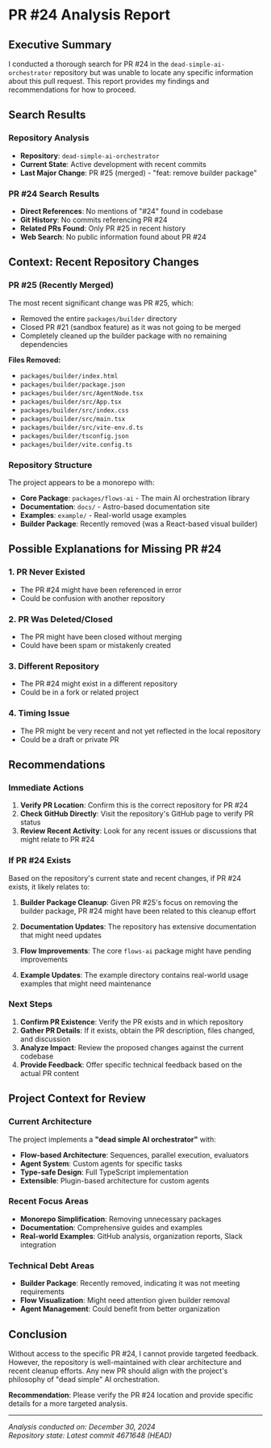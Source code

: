 # PR #24 Analysis Report

## Executive Summary

I conducted a thorough search for PR #24 in the `dead-simple-ai-orchestrator` repository but was unable to locate any specific information about this pull request. This report provides my findings and recommendations for how to proceed.

## Search Results

### Repository Analysis
- **Repository**: `dead-simple-ai-orchestrator`
- **Current State**: Active development with recent commits
- **Last Major Change**: PR #25 (merged) - "feat: remove builder package"

### PR #24 Search Results
- **Direct References**: No mentions of "#24" found in codebase
- **Git History**: No commits referencing PR #24
- **Related PRs Found**: Only PR #25 in recent history
- **Web Search**: No public information found about PR #24

## Context: Recent Repository Changes

### PR #25 (Recently Merged)
The most recent significant change was PR #25, which:
- Removed the entire `packages/builder` directory
- Closed PR #21 (sandbox feature) as it was not going to be merged
- Completely cleaned up the builder package with no remaining dependencies

**Files Removed:**
- `packages/builder/index.html`
- `packages/builder/package.json`
- `packages/builder/src/AgentNode.tsx`
- `packages/builder/src/App.tsx`
- `packages/builder/src/index.css`
- `packages/builder/src/main.tsx`
- `packages/builder/src/vite-env.d.ts`
- `packages/builder/tsconfig.json`
- `packages/builder/vite.config.ts`

### Repository Structure
The project appears to be a monorepo with:
- **Core Package**: `packages/flows-ai` - The main AI orchestration library
- **Documentation**: `docs/` - Astro-based documentation site
- **Examples**: `example/` - Real-world usage examples
- **Builder Package**: Recently removed (was a React-based visual builder)

## Possible Explanations for Missing PR #24

### 1. **PR Never Existed**
- The PR #24 might have been referenced in error
- Could be confusion with another repository

### 2. **PR Was Deleted/Closed**
- The PR might have been closed without merging
- Could have been spam or mistakenly created

### 3. **Different Repository**
- The PR #24 might exist in a different repository
- Could be in a fork or related project

### 4. **Timing Issue**
- The PR might be very recent and not yet reflected in the local repository
- Could be a draft or private PR

## Recommendations

### Immediate Actions
1. **Verify PR Location**: Confirm this is the correct repository for PR #24
2. **Check GitHub Directly**: Visit the repository's GitHub page to verify PR status
3. **Review Recent Activity**: Look for any recent issues or discussions that might relate to PR #24

### If PR #24 Exists
Based on the repository's current state and recent changes, if PR #24 exists, it likely relates to:

1. **Builder Package Cleanup**: Given PR #25's focus on removing the builder package, PR #24 might have been related to this cleanup effort

2. **Documentation Updates**: The repository has extensive documentation that might need updates

3. **Flow Improvements**: The core `flows-ai` package might have pending improvements

4. **Example Updates**: The example directory contains real-world usage examples that might need maintenance

### Next Steps
1. **Confirm PR Existence**: Verify the PR exists and in which repository
2. **Gather PR Details**: If it exists, obtain the PR description, files changed, and discussion
3. **Analyze Impact**: Review the proposed changes against the current codebase
4. **Provide Feedback**: Offer specific technical feedback based on the actual PR content

## Project Context for Review

### Current Architecture
The project implements a **"dead simple AI orchestrator"** with:
- **Flow-based Architecture**: Sequences, parallel execution, evaluators
- **Agent System**: Custom agents for specific tasks
- **Type-safe Design**: Full TypeScript implementation
- **Extensible**: Plugin-based architecture for custom agents

### Recent Focus Areas
- **Monorepo Simplification**: Removing unnecessary packages
- **Documentation**: Comprehensive guides and examples
- **Real-world Examples**: GitHub analysis, organization reports, Slack integration

### Technical Debt Areas
- **Builder Package**: Recently removed, indicating it was not meeting requirements
- **Flow Visualization**: Might need attention given builder removal
- **Agent Management**: Could benefit from better organization

## Conclusion

Without access to the specific PR #24, I cannot provide targeted feedback. However, the repository is well-maintained with clear architecture and recent cleanup efforts. Any new PR should align with the project's philosophy of "dead simple" AI orchestration.

**Recommendation**: Please verify the PR #24 location and provide specific details for a more targeted analysis.

---

*Analysis conducted on: December 30, 2024*  
*Repository state: Latest commit 4671648 (HEAD)*